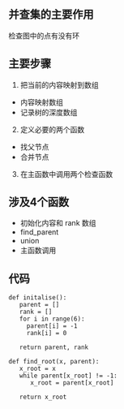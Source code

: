 ## 并查集的主要作用
检查图中的点有没有环

## 主要步骤
1. 把当前的内容映射到数组
+ 内容映射数组
+ 记录树的深度数组
2. 定义必要的两个函数
+ 找父节点
+ 合并节点
3. 在主函数中调用两个检查函数


## 涉及4个函数
+ 初始化内容和 rank 数组
+ find_parent
+ union
+ 主函数调用


## 代码
```
def initalise():
   parent = []
   rank = []
   for i in range(6):
     parent[i] = -1
     rank[i] = 0
     
   return parent, rank
```
```
def find_root(x, parent):
   x_root = x
   while parent[x_root] != -1:
      x_root = parent[x_root]
   
   return x_root
```
